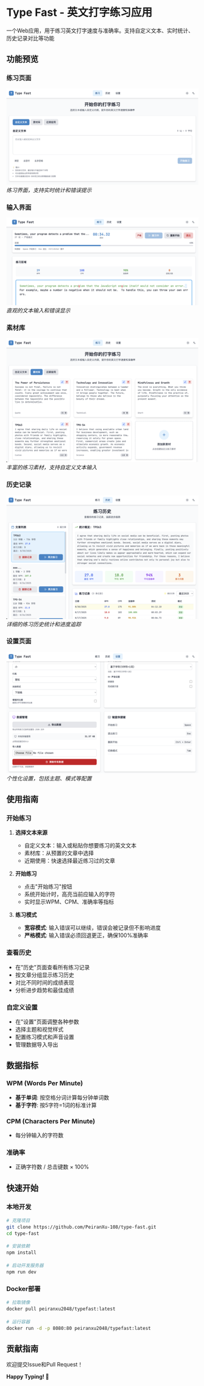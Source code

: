 # Type Fast - 英文打字练习应用

一个Web应用，用于练习英文打字速度与准确率。支持自定义文本、实时统计、历史记录对比等功能

## 功能预览

### 练习页面
![练习页面](public/practice.png)
*练习界面，支持实时统计和错误提示*

### 输入界面
![输入界面](public/input.png)
*直观的文本输入和错误显示*

### 素材库
![素材库](public/samples.png)
*丰富的练习素材，支持自定义文本输入*

### 历史记录
![历史记录](public/history.png)
*详细的练习历史统计和进度追踪*

### 设置页面
![设置页面](public/setting.png)
*个性化设置，包括主题、模式等配置*

## 使用指南

### 开始练习

1. **选择文本来源**
   - 自定义文本：输入或粘贴你想要练习的英文文本
   - 素材库：从预置的文章中选择
   - 近期使用：快速选择最近练习过的文章

2. **开始练习**
   - 点击"开始练习"按钮
   - 系统开始计时，高亮当前应输入的字符
   - 实时显示WPM、CPM、准确率等指标

3. **练习模式**
   - **宽容模式**: 输入错误可以继续，错误会被记录但不影响进度
   - **严格模式**: 输入错误必须回退更正，确保100%准确率

### 查看历史

- 在"历史"页面查看所有练习记录
- 按文章分组显示练习历史
- 对比不同时间的成绩表现
- 分析进步趋势和最佳成绩

### 自定义设置

- 在"设置"页面调整各种参数
- 选择主题和视觉样式
- 配置练习模式和声音设置
- 管理数据导入导出

## 数据指标

### WPM (Words Per Minute)
- **基于单词**: 按空格分词计算每分钟单词数
- **基于字符**: 按5字符=1词的标准计算

### CPM (Characters Per Minute)
- 每分钟输入的字符数

### 准确率
- 正确字符数 / 总击键数 × 100%

## 快速开始

### 本地开发
```bash
# 克隆项目
git clone https://github.com/PeiranXu-108/type-fast.git
cd type-fast

# 安装依赖
npm install

# 启动开发服务器
npm run dev
```

### Docker部署
```bash
# 拉取镜像
docker pull peiranxu2048/typefast:latest

# 运行容器
docker run -d -p 8080:80 peiranxu2048/typefast:latest
```

## 贡献指南

欢迎提交Issue和Pull Request！

**Happy Typing! 🚀**
